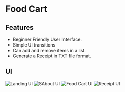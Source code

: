 # Food Cart

## Features

- Beginner Friendly User Interface.
- Simple UI transitions
- Can add and remove items in a list.
- Generate a Receipt in TXT file format.

## UI
 
![Landing UI](https://github.com/Chocobot02/Food-Cart/assets/73695287/872b869b-ba99-49e1-942e-1f54a4009db6)
![SAbout UI](https://github.com/Chocobot02/Food-Cart/assets/73695287/88ba2ac0-bd23-4f61-a7d9-d11e59d5719c)
![Food Cart UI](https://github.com/Chocobot02/Food-Cart/assets/73695287/a2b54f4a-3d3e-4dce-aaed-2926685733f3)
![Receipt UI](https://github.com/Chocobot02/Food-Cart/assets/73695287/a51b18fb-1f88-4686-be3f-8fd3358f8729)


 
